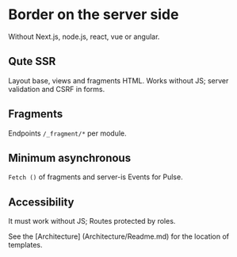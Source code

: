 # Border on the server side

Without Next.js, node.js, react, vue or angular.

## Qute SSR
Layout base, views and fragments HTML. Works without JS; server validation and CSRF in forms.

## Fragments
Endpoints `/_fragment/*` per module.

## Minimum asynchronous
`Fetch ()` of fragments and server-is Events for Pulse.

## Accessibility
It must work without JS; Routes protected by roles.

See the [Architecture] (Architecture/Readme.md) for the location of templates.